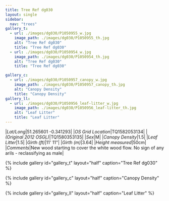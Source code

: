 ```yaml
---
title: Tree Ref dg030
layout: single
sidebar:
  nav: "trees"
gallery_t: 
  - url: ./images/dg030/P1050955_w.jpg
    image_path: ./images/dg030/P1050955_th.jpg
    alt: "Tree Ref dg030"
    title: "Tree Ref dg030"
  - url: ./images/dg030/P1050954_w.jpg
    image_path: ./images/dg030/P1050954_th.jpg
    alt: "Tree Ref dg030"
    title: "Tree Ref dg030"

gallery_c:
  - url: ./images/dg030/P1050957_canopy_w.jpg
    image_path: ./images/dg030/P1050957_canopy_th.jpg
    alt: "Canopy Density"
    title: "Canopy Density"
gallery_ll:
  - url: ./images/dg030/P1050956_leaf-litter_w.jpg
    image_path: ./images/dg030/P1050956_leaf-litter_th.jpg
    alt: "Leaf Litter"
    title: "Leaf Litter"
---
```


|*Lat/Long*|51.265601 -0.341293|
|*OS Grid Location*|TQ1582053134|
|*(Original 2012 OSGL)*|TQ1580353135|
|*Sex*|M|
|*Canopy Density*|1.5|
|*Leaf Litter*|1.5|
|*Girth (ft)*|11' 11"|
|*Girth (m)*|3.64|
|*Height measured*|50cm|
|*Comments*|New wood starting to cover the white wood flow. No sign of any arils - reclassifying as male|

{% include gallery id="gallery_t" layout="half" caption="Tree Ref dg030" %}

{% include gallery id="gallery_c" layout="half" caption="Canopy Density" %}

{% include gallery id="gallery_ll" layout="half" caption="Leaf Litter" %}

